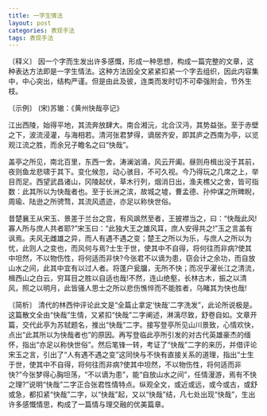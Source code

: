 ```yaml
---
title: 一字生情法
layout: post
categories: 表现手法
tags: 表现手法
---
```


〔释义〕 因一个字而生发出许多感慨，形成一种思想，构成一篇完整的文章，这种表达方法即是一字生情法。这种方法因全文紧紧扣紧一个字去组织，因此内容集中，中心突出，结构严谨。但是由此及彼，连类而发时切不可牵强附会，节外生枝。

〔示例〕 (宋)苏辙：《黄州快哉亭记》

江出西陵，始得平地，其流奔放肆大。南合湘沅，北合汉沔，其势益张。至于赤壁之下，波流浸灌，与海相若。清河张君梦得，谪居齐安，即其庐之西南为亭，以览观江流之胜，而余兄子瞻名之曰“快哉”。

盖亭之所见，南北百里，东西一舍。涛澜汹涌，风云开阖。昼则舟楫出没于其前，夜则鱼龙悲啸于其下。变化候忽，动心骇目，不可久视。今乃得玩之几席之上，举目而足。西望武昌诸山，冈陵起伏，草木行列，烟消日出，渔夫樵父之舍，皆可指数：此其所以为快哉者也。至于长洲之滨，故城之墟，曹孟德、孙仲谋之所睥睨，周瑜、陆逊之所骋骛，其流风遗迹，亦足以称快世俗。

昔楚襄王从宋玉、景差于兰台之宫，有风飒然至者，王披襟当之，曰：“快哉此风!寡人所与庶人共者耶?”宋玉曰：“此独大王之雄风耳，庶人安得共之!”玉之言盖有讽焉。夫风无雌雄之异，而人有遇不遇之变；楚王之所以为乐，与庶人之所以为忧，此则人之变也，而风何与焉?士生于世，使其中不自得，将何往而非病?使其中坦然，不以物伤性，将何适而非快?今张君不以谪为患，窃会计之余功，而自放山水之间，此其中宜有以过人者。将蓬户瓮牖，无所不快；而况乎濯长江之清流，楫西山之白云，穷耳目之胜以自适也哉!不然，连山绝壑，长林古木，振之以清风，照之以明月，此皆骚人思士之所以悲伤憔悴而不能胜者，乌睹其为快也哉!

〔简析〕 清代的林西仲评论此文是“全篇止拿定‘快哉’二字洗发”，此论所说极是。这篇散文全由“快哉”生情，又紧扣“快哉”二字阐述，淋漓尽致，舒卷自如。文章开篇，交代此亭为苏轼题名，推出“快哉”二字。接写登亭所见山川景致，心情欢快，点出“此其所以为快哉者也”的原因。再写登临此亭所引发的对古代英雄豪杰的缅怀，指出“亦足以称快世俗”。然后笔锋一转，考证了“快哉”二字的来历，并借评论宋玉之言，引出了“人有遇不遇之变”这同快与不快有直接关系的道理，指出“士生于世，使其中不自得，将何往而非病?使其中坦然，不以物伤性，将何适而非快?”今张梦得心胸坦荡，“不以谪为患”，能“自放山水之间”，任情漫游，焉有不快之理?”说明“快哉”二字正合张君性情特点。纵观全文，或近或远，或今或古，或舒或急，都扣紧“快哉”二字，以“快哉”起，又以“快哉”结，凡七处出现“快哉”，生出许多感慨情思，构成了一篇情与理交融的优美篇章。 